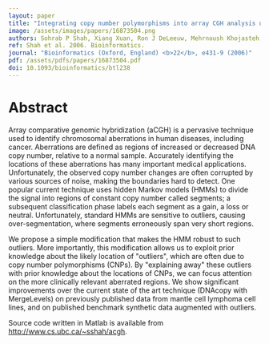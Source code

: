 ```yaml
---
layout: paper
title: "Integrating copy number polymorphisms into array CGH analysis using a robust HMM."
image: /assets/images/papers/16873504.png
authors: Sohrab P Shah, Xiang Xuan, Ron J DeLeeuw, Mehrnoush Khojasteh, Wan L Lam, Raymond Ng, Kevin P Murphy
ref: Shah et al. 2006. Bioinformatics.
journal: "Bioinformatics (Oxford, England) <b>22</b>, e431-9 (2006)"
pdf: /assets/pdfs/papers/16873504.pdf
doi: 10.1093/bioinformatics/btl238
---
```


# Abstract

Array comparative genomic hybridization (aCGH) is a pervasive technique used to identify chromosomal aberrations in human diseases, including cancer. Aberrations are defined as regions of increased or decreased DNA copy number, relative to a normal sample. Accurately identifying the locations of these aberrations has many important medical applications. Unfortunately, the observed copy number changes are often corrupted by various sources of noise, making the boundaries hard to detect. One popular current technique uses hidden Markov models (HMMs) to divide the signal into regions of constant copy number called segments; a subsequent classification phase labels each segment as a gain, a loss or neutral. Unfortunately, standard HMMs are sensitive to outliers, causing over-segmentation, where segments erroneously span very short regions.

We propose a simple modification that makes the HMM robust to such outliers. More importantly, this modification allows us to exploit prior knowledge about the likely location of "outliers", which are often due to copy number polymorphisms (CNPs). By "explaining away" these outliers with prior knowledge about the locations of CNPs, we can focus attention on the more clinically relevant aberrated regions. We show significant improvements over the current state of the art technique (DNAcopy with MergeLevels) on previously published data from mantle cell lymphoma cell lines, and on published benchmark synthetic data augmented with outliers.

Source code written in Matlab is available from http://www.cs.ubc.ca/~sshah/acgh.

